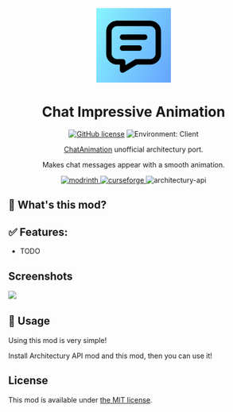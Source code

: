 <div align="center"><img height="150" src="common/src/main/resources/icon.png" width="150"/>

# Chat Impressive Animation

[![GitHub license](https://img.shields.io/github/license/Wulian233/Chat-Impressive-Animation?style=flat-square)](https://raw.githubusercontent.com/Wulian233/Chat-Impressive-Animation/master/LICENSE)
![Environment: Client](https://img.shields.io/badge/environment-client-1976d2?style=flat-square)

[ChatAnimation](https://github.com/Ezzenix/ChatAnimation) unofficial architectury port.

Makes chat messages appear with a smooth animation.

<a href="https://modrinth.com/project/chat-impressive-animation/">
<img alt="modrinth" height="56" src="https://cdn.jsdelivr.net/npm/@intergrav/devins-badges@3/assets/cozy/available/modrinth_vector.svg">
</a>
<a href="https://www.curseforge.com/minecraft/mc-mods/chat-impressive-animation">
<img alt="curseforge" height="56" src="https://cdn.jsdelivr.net/npm/@intergrav/devins-badges@3/assets/cozy/available/curseforge_vector.svg">
</a>
<img alt="architectury-api" height="56" src="https://cdn.jsdelivr.net/npm/@intergrav/devins-badges@3/assets/cozy/requires/architectury-api_vector.svg">
</div>

## 📖 What's this mod? 

## ✅ Features:

- TODO

## Screenshots

<img src="https://vmct-cn.top/img/CIA-preview.gif"></img>


## 📖 Usage

Using this mod is very simple!

Install Architectury API mod and this mod, then you can use it!

## License

This mod is available under [the MIT license](LICENSE).
